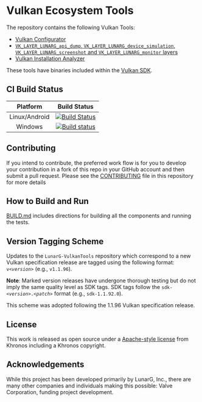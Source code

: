 # Vulkan Ecosystem Tools

The repository contains the following Vulkan Tools:
- [Vulkan Configurator](vkconfig/README.md)
- [`VK_LAYER_LUNARG_api_dump`, `VK_LAYER_LUNARG_device_simulation`, `VK_LAYER_LUNARG_screenshot` and `VK_LAYER_LUNARG_monitor` layers](layersvt/README.md)
- [Vulkan Installation Analyzer](via/README.md)

These tools have binaries included within the [Vulkan SDK](https://www.lunarg.com/vulkan-sdk/).

## CI Build Status
| Platform | Build Status |
|:--------:|:------------:|
| Linux/Android | [![Build Status](https://travis-ci.com/LunarG/VulkanTools.svg?branch=master)](https://travis-ci.com/LunarG/VulkanTools) |
| Windows | [![Build status](https://ci.appveyor.com/api/projects/status/2ncmy766ufb2hnh2/branch/master?svg=true)](https://ci.appveyor.com/project/karl-lunarg/vulkantools/branch/master) |

## Contributing

If you intend to contribute, the preferred work flow is for you to develop your contribution
in a fork of this repo in your GitHub account and then submit a pull request.
Please see the [CONTRIBUTING](CONTRIBUTING.md) file in this repository for more details

## How to Build and Run

[BUILD.md](BUILD.md) includes directions for building all the components and running the tests.

## Version Tagging Scheme

Updates to the `LunarG-VulkanTools` repository which correspond to a new Vulkan specification release are tagged using the following format: `v<`_`version`_`>` (e.g., `v1.1.96`).

**Note**: Marked version releases have undergone thorough testing but do not imply the same quality level as SDK tags. SDK tags follow the `sdk-<`_`version`_`>.<`_`patch`_`>` format (e.g., `sdk-1.1.92.0`).

This scheme was adopted following the 1.1.96 Vulkan specification release.

## License
This work is released as open source under a [Apache-style license](LICENSE.txt) from Khronos including a Khronos copyright.

## Acknowledgements
While this project has been developed primarily by LunarG, Inc., there are many other companies and individuals making this possible: Valve Corporation, funding project development.
